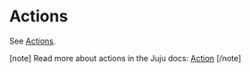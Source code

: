 # Actions

See [Actions](https://charmhub.io/wordpress-k8s/actions).

[note]
Read more about actions in the Juju docs: [Action](https://juju.is/docs/juju/action)
[/note]